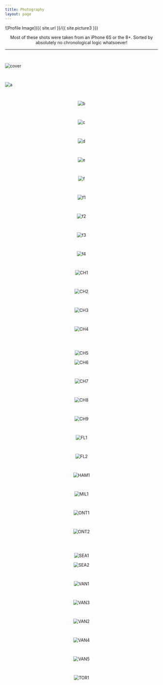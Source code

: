 ```yaml
---
title: Photography 
layout: page
---
```

![Profile Image]({{ site.url }}/{{ site.picture3 }})

<p style="text-align: center">Most of these shots were taken from an iPhone 6S or the 8+. Sorted by absolutely no chronological logic whatsoever!</p>

<hr>

<br />

<div markdown="1">

![cover](assets/images/f2.jpg)

</div>

<br />

<div markdown="1">

![a](assets/images/p1.jpg)

</div>

<br />

 
<div style="text-align: center" markdown="1">

![b](assets/images/0110918.jpg)

</div>

<br />

<div style="text-align: center" markdown="1">

![c](assets/images/100918.jpg)

</div>

<br />

<div style="text-align: center" markdown="1">

![d](assets/images/150918.jpg)

</div>

<br />

<div style="text-align: center" markdown="1">

![e](assets/images/160918.jpg)

</div>

<br />

<div style="text-align: center" markdown="1">

![f](assets/images/010918.jpg)

</div>

<br />

<div style="text-align: center" markdown="1">

![f1](assets/images/020918.jpg)

</div>

<br />

<div style="text-align: center" markdown="1">

![f2](assets/images/030918.jpg)

</div>

<br />

<div style="text-align: center" markdown="1">

![f3](assets/images/040918.jpg)

</div>

<br />

<div style="text-align: center" markdown="1">

![f4](assets/images/050918.jpg)

</div>

<br />

<div style="text-align: center" markdown="1">

![CH1](assets/images/CH1.jpg)

</div>

<br />

<div style="text-align: center" markdown="1">

![CH2](assets/images/CH2.jpg)

</div>

<br />

<div style="text-align: center" markdown="1">

![CH3](assets/images/CH3.jpg)

</div>

<br />

<div style="text-align: center" markdown="1">

![CH4](assets/images/CH4.jpg)

</div>

<br />

<br />

<div style="text-align: center" markdown="1">

![CH5](assets/images/CH5.jpg)

</div>

<div style="text-align: center" markdown="1">

![CH6](assets/images/CH6.jpg)

</div>

<br />

<div style="text-align: center" markdown="1">

![CH7](assets/images/CH7.jpg)

</div>

<br />

<div style="text-align: center" markdown="1">

![CH8](assets/images/CH8.jpg)

</div>

<br />

<div style="text-align: center" markdown="1">

![CH9](assets/images/CH9.jpg)

</div>

<br />

<div style="text-align: center" markdown="1">

![FL1](assets/images/FL1.jpg)

</div>

<br />

<div style="text-align: center" markdown="1">

![FL2](assets/images/FL2.jpg)

</div>

<br />

<div style="text-align: center" markdown="1">

![HAM1](assets/images/HAM1.jpg)

</div>

<br />

<div style="text-align: center" markdown="1">

![MIL1](assets/images/MIL1.jpg)

</div>

<br />

<div style="text-align: center" markdown="1">

![ONT1](assets/images/ONT1.jpg)

</div>

<br />

<div style="text-align: center" markdown="1">

![ONT2](assets/images/ONT2.jpg)

</div>


<br />


<br />

<div style="text-align: center" markdown="1">

![SEA1](assets/images/SEA1.jpg)

</div>

<div style="text-align: center" markdown="1">

![SEA2](assets/images/SEA2.jpg)

</div>

<br />

<div style="text-align: center" markdown="1">

![VAN1](assets/images/VAN1.jpg)

</div>

<br />

<div style="text-align: center" markdown="1">

![VAN3](assets/images/VAN3.jpg)

</div>

<br />

<div style="text-align: center" markdown="1">

![VAN2](assets/images/VAN2.jpg)

</div>

<br />

<div style="text-align: center" markdown="1">

![VAN4](assets/images/VAN4.jpg)

</div>

<br />

<div style="text-align: center" markdown="1">

![VAN5](assets/images/VAN5.jpg)

</div>

<br />

<div style="text-align: center" markdown="1">

![TOR1](assets/images/TOR1.jpg)

</div>